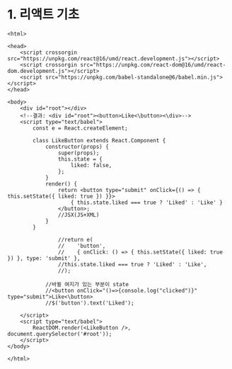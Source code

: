 # 1. 리액트 기초
    <html>

    <head>
        <script crossorgin src="https://unpkg.com/react@16/umd/react.development.js"></script>
        <script crossorgin src="https://unpkg.com/react-dom@16/umd/react-dom.development.js"></script>
        <script src="https://unpkg.com/babel-standalone@6/babel.min.js"></script>
    </head>

    <body>
        <div id="root"></div>
        <!--결과: <div id="root"><button>Like<\button><\div>-->
        <script type="text/babel">
            const e = React.createElement;

            class LikeButton extends React.Component {
                constructor(props) {
                    super(props);
                    this.state = {
                        liked: false,
                    };
                }
                render() {
                    return <button type="submit" onClick={() => { this.setState({ liked: true }) }}>                
                        { this.state.liked === true ? 'Liked' : 'Like' }
                    </button>;
                    //JSX(JS+XML)
                }
            }

                    //return e(
                    //    'button',
                    //    { onClick: () => { this.setState({ liked: true }) }, type: 'submit' },
                    //this.state.liked === true ? 'Liked' : 'Like',
                    //);

                //바뀔 여지가 있는 부분이 state
                //<button onClick="()=>{console.log("clicked")}" type="submit">Like<\button>
                //$('button').text('Liked');

        </script>
        <script type="text/babel">
            ReactDOM.render(<LikeButton />, document.querySelector('#root'));
        </script>
    </body>

    </html>
